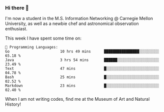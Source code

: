 ### Hi there 👋

I'm now a student in the M.S. Information Networking @ Carnegie Mellon University, as well as a newbie chef and astronomical observation enthusiast. 



<!--START_SECTION:waka-->
This week I have spent some time on: 

```text
💬 Programming Languages: 
Go                       10 hrs 49 mins      ████████████████░░░░░░░░░   65.18 % 
Java                     3 hrs 54 mins       ██████░░░░░░░░░░░░░░░░░░░   23.49 % 
Text                     47 mins             █░░░░░░░░░░░░░░░░░░░░░░░░   04.78 % 
Bash                     25 mins             █░░░░░░░░░░░░░░░░░░░░░░░░   02.52 % 
Markdown                 23 mins             █░░░░░░░░░░░░░░░░░░░░░░░░   02.40 % 
```


<!--END_SECTION:waka-->

When I am not writing codes, find me at the Museum of Art and Natural History!
